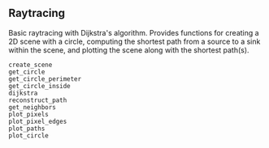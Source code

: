 ## Raytracing

Basic raytracing with Dijkstra's algorithm. Provides functions for creating a 2D scene with a circle, computing the shortest path from a source to a sink within the scene, and plotting the scene along with the shortest path(s).

```@docs
create_scene
get_circle
get_circle_perimeter
get_circle_inside
dijkstra
reconstruct_path
get_neighbors
plot_pixels
plot_pixel_edges
plot_paths
plot_circle
```